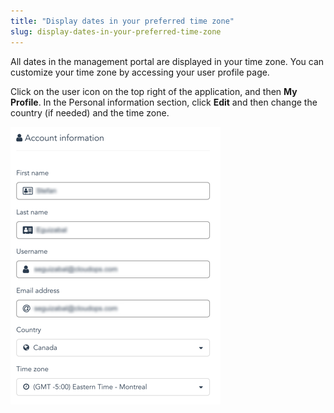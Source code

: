 ```yaml
---
title: "Display dates in your preferred time zone"
slug: display-dates-in-your-preferred-time-zone
---
```



All dates in the management portal are displayed in your time zone. You can customize your time zone by accessing your user profile page.

Click on the user icon on the top right of the application, and then **My Profile**. In the Personal information section, click **Edit** and then change the country (if needed) and the time zone.

![Time zone](/assets/time-zone-en-1.png)
